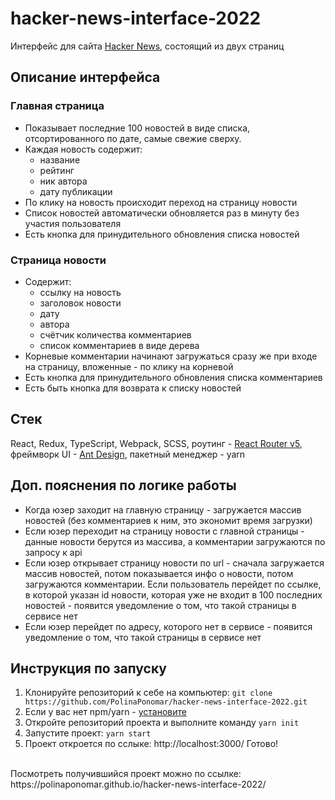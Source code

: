 # hacker-news-interface-2022

Интерфейс для сайта [Hacker News](https://news.ycombinator.com/news), состоящий из двух страниц

## Описание интерфейса

### Главная страница
+ Показывает последние 100 новостей в виде списка, отсортированного по дате, самые свежие сверху.
+ Каждая новость содержит:
    + название
    + рейтинг
    + ник автора
    + дату публикации
+ По клику на новость происходит переход на страницу новости
+ Список новостей автоматически обновляется раз в минуту без участия пользователя
+ Есть кнопка для принудительного обновления списка новостей

### Страница новости
+ Содержит:
    + ссылку на новость
    + заголовок новости
    + дату
    + автора
    + счётчик количества комментариев
    + список комментариев в виде дерева
+ Корневые комментарии начинают загружаться сразу же при входе на страницу, вложенные - по клику на корневой
+ Есть кнопка для принудительного обновления списка комментариев
+ Есть быть кнопка для возврата к списку новостей

## Стек
React, Redux, TypeScript, Webpack, SCSS, pоутинг -  [React Router v5](https://github.com/remix-run/react-router/releases/tag/v5.0.0), фреймворк UI - [Ant Design](https://ant.design/), пакетный менеджер - yarn

## Доп. пояснения по логике работы
+ Когда юзер заходит на главную страницу - загружается массив новостей (без комментариев к ним, это экономит время загрузки)
+ Если юзер переходит на страницу новости с главной страницы - данные новости берутся из массива, а комментарии загружаются по запросу к api
+ Если юзер открывает страницу новости по url - сначала загружается массив новостей, потом показывается инфо о новости, потом загружаются комментарии. Если пользователь перейдет по ссылке, в которой указан id новости, которая уже не входит в 100 последних новостей - появится уведомление о том, что такой страницы в сервисе нет
+ Если юзер перейдет по адресу, которого нет в сервисе - появится уведомление о том, что такой страницы в сервисе нет

## Инструкция по запуску
1. Клонируйте репозиторий к себе на компьютер: ```git clone https://github.com/PolinaPonomar/hacker-news-interface-2022.git```
2. Если у вас нет npm/yarn - [установите](https://nodejs.org/en/download/)
3. Откройте репозиторий проекта и выполните команду ```yarn init```
4. Запустите проект: ```yarn start```
5. Проект откроется по сслыке: http://localhost:3000/
Готово!

<br/>
Посмотреть получившийся проект можно по ссылке: https://polinaponomar.github.io/hacker-news-interface-2022/
